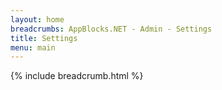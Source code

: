 ```yaml
---
layout: home 
breadcrumbs: AppBlocks.NET - Admin - Settings
title: Settings
menu: main
---
```

{% include breadcrumb.html %}